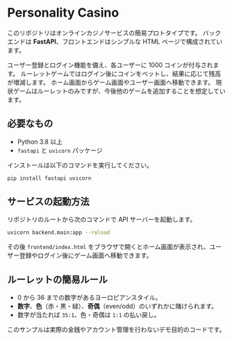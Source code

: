 # Personality Casino


このリポジトリはオンラインカジノサービスの簡易プロトタイプです。
バックエンドは **FastAPI**、フロントエンドはシンプルな HTML ページで構成されています。

ユーザー登録とログイン機能を備え、各ユーザーに 1000 コインが付与されます。
ルーレットゲームではログイン後にコインをベットし、結果に応じて残高が増減します。
ホーム画面からゲーム画面やユーザー画面へ移動できます。
現状ゲームはルーレットのみですが、今後他のゲームを追加することを想定しています。


## 必要なもの

- Python 3.8 以上
- `fastapi` と `uvicorn` パッケージ

インストールは以下のコマンドを実行してください。

```bash
pip install fastapi uvicorn
```

## サービスの起動方法

リポジトリのルートから次のコマンドで API サーバーを起動します。

```bash
uvicorn backend.main:app --reload
```


その後 `frontend/index.html` をブラウザで開くとホーム画面が表示され、ユーザー登録やログイン後にゲーム画面へ移動できます。


## ルーレットの簡易ルール

- 0 から 36 までの数字があるヨーロピアンスタイル。
- **数字**、**色**（赤・黒・緑）、**奇偶**（even/odd）のいずれかに賭けられます。
- 数字が当たれば `35:1`、色・奇偶は `1:1` の払い戻し。

このサンプルは実際の金銭やアカウント管理を行わないデモ目的のコードです。

